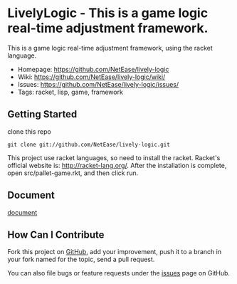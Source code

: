 LivelyLogic - This is a game logic real-time adjustment framework.
============

This is a game logic real-time adjustment framework, using the racket language.

 * Homepage: <https://github.com/NetEase/lively-logic>
 * Wiki: <https://github.com/NetEase/lively-logic/wiki/>
 * Issues: <https://github.com/NetEase/lively-logic/issues/>
 * Tags: racket, lisp, game, framework
 
Getting Started
---------------

clone this repo

    git clone git://github.com/NetEase/lively-logic.git

This project use racket languages, so need to install the racket. Racket's official website is: <http://racket-lang.org/>. 
After the installation is complete, open src/pallet-game.rkt, and then click run.

Document
--------

[document](https://github.com/NetEase/lively-logic/blob/master/doc/doc.md)

How Can I Contribute
--------------------

Fork this project on [GitHub](https://github.com/NetEase/lively-logic), add your improvement, push it to a branch in your fork named for the topic, send a pull request.

You can also file bugs or feature requests under the [issues](https://github.com/NetEase/lively-logic/issues/) page on GitHub.